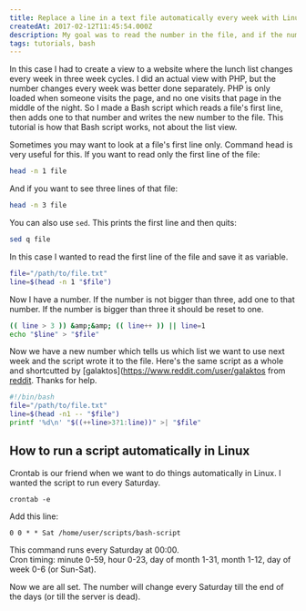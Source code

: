 ```yaml
---
title: Replace a line in a text file automatically every week with Linux bash shell script
createdAt: 2017-02-12T11:45:54.000Z
description: My goal was to read the number in the file, and if the number is smaller than three add one to it, and if bigger reset the number to one. Write new to the file.
tags: tutorials, bash
---
```


In this case I had to create a view to a website where the lunch list changes every week in three week cycles. I did an actual view with PHP, but the number changes every week was better done separately. PHP is only loaded when someone visits the page, and no one visits that page in the middle of the night. So I made a Bash script which reads a file's first line, then adds one to that number and writes the new number to the file. This tutorial is how that Bash script works, not about the list view.

Sometimes you may want to look at a file's first line only. Command head is very useful for this. If you want to read only the first line of the file:

```Bash
head -n 1 file
```

And if you want to see three lines of that file:

```Bash
head -n 3 file
```

You can also use `sed`. This prints the first line and then quits:

```Bash
sed q file
```

In this case I wanted to read the first line of the file and save it as variable.

```Bash
file="/path/to/file.txt"
line=$(head -n 1 "$file")
```

Now I have a number. If the number is not bigger than three, add one to that number. If the number is bigger than three it should be reset to one.

```Bash
(( line > 3 )) &amp;&amp; (( line++ )) || line=1
echo "$line" > "$file"
```

Now we have a new number which tells us which list we want to use next week and the script wrote it to the file. Here's the same script as a whole and shortcutted by [galaktos](https://www.reddit.com/user/galaktos from [reddit](https://www.reddit.com/r/bash/comments/5tlap6/how_to_replace_a_line_in_a_text_file/). Thanks for help.

```Bash
#!/bin/bash
file="/path/to/file.txt"
line=$(head -n1 -- "$file")
printf '%d\n' "$((++line>3?1:line))" >| "$file"
```

## How to run a script automatically in Linux

Crontab is our friend when we want to do things automatically in Linux. I wanted the script to run every Saturday.

```Shell
crontab -e
```

Add this line:

```Crontab
0 0 * * Sat /home/user/scripts/bash-script
```

This command runs every Saturday at 00:00.  
Cron timing: minute 0-59, hour 0-23, day of month 1-31, month 1-12, day of week 0-6 (or Sun-Sat).

Now we are all set. The number will change every Saturday till the end of the days (or till the server is dead).